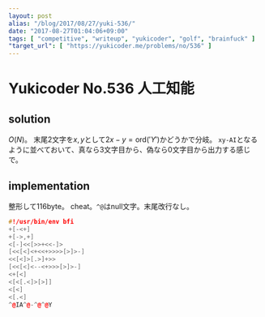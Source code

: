 ```yaml
---
layout: post
alias: "/blog/2017/08/27/yuki-536/"
date: "2017-08-27T01:04:06+09:00"
tags: [ "competitive", "writeup", "yukicoder", "golf", "brainfuck" ]
"target_url": [ "https://yukicoder.me/problems/no/536" ]
---
```


# Yukicoder No.536 人工知能

## solution

$O(N)$。
末尾$2$文字を$x, y$として$2x - y = \mathrm{ord}('Y')$かどうかで分岐。
`xy-AI`となるように並べておいて、真なら$3$文字目から、偽なら$0$文字目から出力する感じで。

## implementation

整形して$116$byte。
cheat。`^@`はnull文字。末尾改行なし。

``` c++
#!/usr/bin/env bfi
+[-<+]
+[->,+]
<[-]<<[>>+<<-]>
[<<[<]<+<<+>>>>[>]>-]
<<[<]>[.>]+>>
[<<[<]<--<+>>>[>]>-]
<+[<]
<[<[.<]>[>]]
<[<]
<[.<]
^@IA^@-^@^@Y
```
